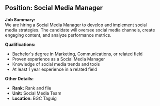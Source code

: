## **Position: Social Media Manager**

**Job Summary:**  
We are hiring a Social Media Manager to develop and implement social media strategies. The candidate will oversee social media channels, create engaging content, and analyze performance metrics.

**Qualifications:**  
- Bachelor's degree in Marketing, Communications, or related field
- Proven experience as a Social Media Manager
- Knowledge of social media trends and tools
- At least 1 year experience in a related field

**Other Details:**
- **Rank:** Rank and file
- **Unit:** Social Media Team
- **Location:** BGC Taguig